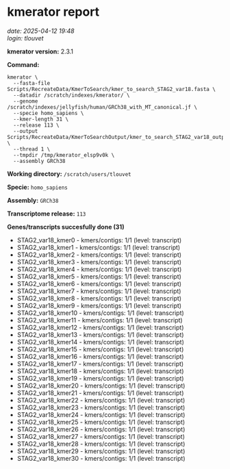 # kmerator report
*date: 2025-04-12 19:48*  
*login: tlouvet*

**kmerator version:** 2.3.1

**Command:**

```
kmerator \
  --fasta-file Scripts/RecreateData/KmerToSearch/kmer_to_search_STAG2_var18.fasta \
  --datadir /scratch/indexes/kmerator/ \
  --genome /scratch/indexes/jellyfish/human/GRCh38_with_MT_canonical.jf \
  --specie homo_sapiens \
  --kmer-length 31 \
  --release 113 \
  --output Scripts/RecreateData/KmerToSearchOutput/kmer_to_search_STAG2_var18_output \
  --thread 1 \
  --tmpdir /tmp/kmerator_elsp9v0k \
  --assembly GRCh38
```

**Working directory:** `/scratch/users/tlouvet`

**Specie:** `homo_sapiens`

**Assembly:** `GRCh38`

**Transcriptome release:** `113`

**Genes/transcripts succesfully done (31)**

- STAG2_var18_kmer0 - kmers/contigs: 1/1 (level: transcript)
- STAG2_var18_kmer1 - kmers/contigs: 1/1 (level: transcript)
- STAG2_var18_kmer2 - kmers/contigs: 1/1 (level: transcript)
- STAG2_var18_kmer3 - kmers/contigs: 1/1 (level: transcript)
- STAG2_var18_kmer4 - kmers/contigs: 1/1 (level: transcript)
- STAG2_var18_kmer5 - kmers/contigs: 1/1 (level: transcript)
- STAG2_var18_kmer6 - kmers/contigs: 1/1 (level: transcript)
- STAG2_var18_kmer7 - kmers/contigs: 1/1 (level: transcript)
- STAG2_var18_kmer8 - kmers/contigs: 1/1 (level: transcript)
- STAG2_var18_kmer9 - kmers/contigs: 1/1 (level: transcript)
- STAG2_var18_kmer10 - kmers/contigs: 1/1 (level: transcript)
- STAG2_var18_kmer11 - kmers/contigs: 1/1 (level: transcript)
- STAG2_var18_kmer12 - kmers/contigs: 1/1 (level: transcript)
- STAG2_var18_kmer13 - kmers/contigs: 1/1 (level: transcript)
- STAG2_var18_kmer14 - kmers/contigs: 1/1 (level: transcript)
- STAG2_var18_kmer15 - kmers/contigs: 1/1 (level: transcript)
- STAG2_var18_kmer16 - kmers/contigs: 1/1 (level: transcript)
- STAG2_var18_kmer17 - kmers/contigs: 1/1 (level: transcript)
- STAG2_var18_kmer18 - kmers/contigs: 1/1 (level: transcript)
- STAG2_var18_kmer19 - kmers/contigs: 1/1 (level: transcript)
- STAG2_var18_kmer20 - kmers/contigs: 1/1 (level: transcript)
- STAG2_var18_kmer21 - kmers/contigs: 1/1 (level: transcript)
- STAG2_var18_kmer22 - kmers/contigs: 1/1 (level: transcript)
- STAG2_var18_kmer23 - kmers/contigs: 1/1 (level: transcript)
- STAG2_var18_kmer24 - kmers/contigs: 1/1 (level: transcript)
- STAG2_var18_kmer25 - kmers/contigs: 1/1 (level: transcript)
- STAG2_var18_kmer26 - kmers/contigs: 1/1 (level: transcript)
- STAG2_var18_kmer27 - kmers/contigs: 1/1 (level: transcript)
- STAG2_var18_kmer28 - kmers/contigs: 1/1 (level: transcript)
- STAG2_var18_kmer29 - kmers/contigs: 1/1 (level: transcript)
- STAG2_var18_kmer30 - kmers/contigs: 1/1 (level: transcript)

